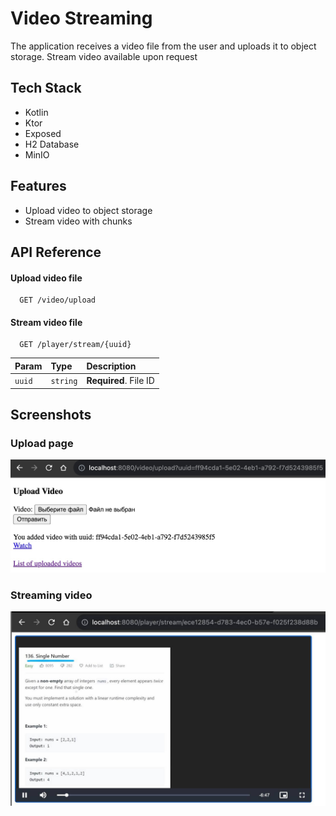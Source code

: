 # Video Streaming

The application receives a video file from the user and uploads it to object storage. Stream video available upon
request

## Tech Stack

- Kotlin
- Ktor
- Exposed
- H2 Database
- MinIO

## Features

- Upload video to object storage
- Stream video with chunks

## API Reference

#### Upload video file

```http
  GET /video/upload
```

#### Stream video file

```http
  GET /player/stream/{uuid}
```

| Param  | Type     | Description           |
|:-------|:---------|:----------------------|
| `uuid` | `string` | **Required**. File ID |


## Screenshots

### Upload page

<img alt="Upload Page" src="docs/upload.png">

### Streaming video

<img alt="Video Streaming" src="docs/stream.JPG">
